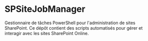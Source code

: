 # SPSiteJobManager
Gestionnaire de tâches PowerShell pour l'administration de sites SharePoint. Ce dépôt contient des scripts automatisés pour gérer et interagir avec les sites SharePoint Online.
